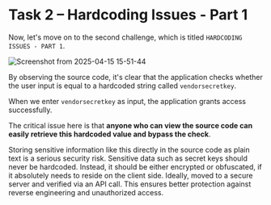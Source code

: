 # Task 2 – Hardcoding Issues - Part 1

Now, let's move on to the second challenge, which is titled `HARDCODING ISSUES - PART 1`.
 
 ![Screenshot from 2025-04-15 15-51-44](https://github.com/user-attachments/assets/72deef70-4c04-40ba-a3a9-d099369ec7a8)

By observing the source code, it's clear that the application checks whether the user input is equal to a hardcoded string called `vendorsecretkey`.

When we enter `vendorsecretkey` as input, the application grants access successfully.

The critical issue here is that **anyone who can view the source code can easily retrieve this hardcoded value and bypass the check**. 

Storing sensitive information like this directly in the source code as plain text is a serious security risk. Sensitive data such as secret keys should never be hardcoded. Instead, it should be either encrypted or obfuscated, if it absolutely needs to reside on the client side. Ideally, moved to a secure server and verified via an API call. This ensures better protection against reverse engineering and unauthorized access.
